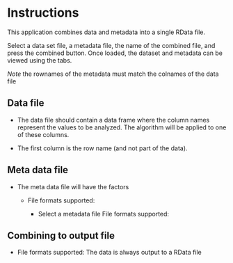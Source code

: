 # Instructions

This application combines data and metadata into a single RData file.

Select a data set file, a metadata file, the name of the combined file, and press the combined button. Once loaded, the dataset and metadata can 
be viewed using the tabs.

*Note* the rownames of the metadata must match the colnames of the data file

## Data file

* The data file should contain a data frame where the column names 
  represent the values to be analyzed.  The algorithm will be applied to 
  one of these columns.

* The first column is the row name (and not part of the data).

## Meta data file

* The meta data file will have the factors

  * File formats supported: 

    - Select a metadata file 
      File formats supported:

## Combining to output file

   * File formats supported:
     The data is always output to a RData file

